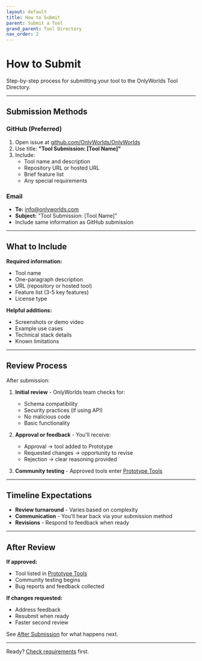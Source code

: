 ```yaml
---
layout: default
title: How to Submit
parent: Submit a Tool
grand_parent: Tool Directory
nav_order: 2
---
```


# How to Submit

Step-by-step process for submitting your tool to the OnlyWorlds Tool Directory.

---

## Submission Methods

### GitHub (Preferred)

1. Open issue at [github.com/OnlyWorlds/OnlyWorlds](https://github.com/OnlyWorlds/OnlyWorlds)
2. Use title: **"Tool Submission: [Tool Name]"**
3. Include:
   - Tool name and description
   - Repository URL or hosted URL
   - Brief feature list
   - Any special requirements

### Email

- **To:** info@onlyworlds.com
- **Subject:** "Tool Submission: [Tool Name]"
- Include same information as GitHub submission

---

## What to Include

**Required information:**
- Tool name
- One-paragraph description
- URL (repository or hosted tool)
- Feature list (3-5 key features)
- License type

**Helpful additions:**
- Screenshots or demo video
- Example use cases
- Technical stack details
- Known limitations

---

## Review Process

After submission:

1. **Initial review** - OnlyWorlds team checks for:
   - Schema compatibility
   - Security practices (if using API)
   - No malicious code
   - Basic functionality

2. **Approval or feedback** - You'll receive:
   - Approval → tool added to Prototype
   - Requested changes → opportunity to revise
   - Rejection → clear reasoning provided

3. **Community testing** - Approved tools enter [Prototype Tools](/docs/tool-directory/prototype/)

---

## Timeline Expectations

- **Review turnaround** - Varies based on complexity
- **Communication** - You'll hear back via your submission method
- **Revisions** - Respond to feedback when ready

---

## After Review

**If approved:**
- Tool listed in [Prototype Tools](/docs/tool-directory/prototype/)
- Community testing begins
- Bug reports and feedback collected

**If changes requested:**
- Address feedback
- Resubmit when ready
- Faster second review

See [After Submission](../after-submission/) for what happens next.

---

Ready? [Check requirements](../requirements/) first.
